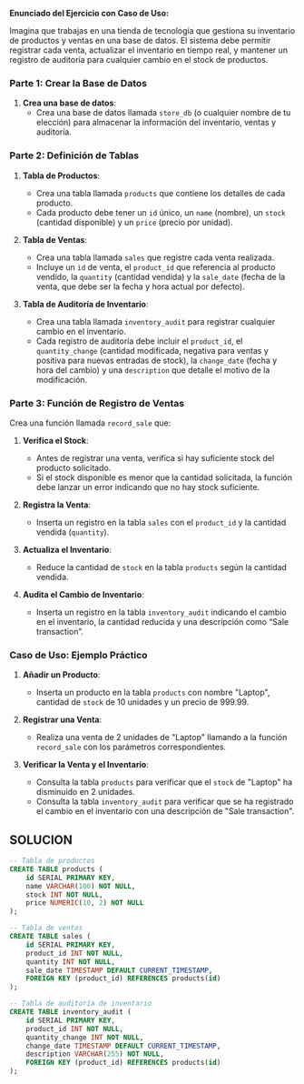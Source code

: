 **Enunciado del Ejercicio con Caso de Uso:**

Imagina que trabajas en una tienda de tecnología que gestiona su inventario de productos y ventas en una base de datos. El sistema debe permitir registrar cada venta, actualizar el inventario en tiempo real, y mantener un registro de auditoría para cualquier cambio en el stock de productos.

### Parte 1: Crear la Base de Datos

1. **Crea una base de datos**:
   - Crea una base de datos llamada `store_db` (o cualquier nombre de tu elección) para almacenar la información del inventario, ventas y auditoría.

### Parte 2: Definición de Tablas

1. **Tabla de Productos**:
   - Crea una tabla llamada `products` que contiene los detalles de cada producto.
   - Cada producto debe tener un `id` único, un `name` (nombre), un `stock` (cantidad disponible) y un `price` (precio por unidad).

2. **Tabla de Ventas**:
   - Crea una tabla llamada `sales` que registre cada venta realizada.
   - Incluye un `id` de venta, el `product_id` que referencia al producto vendido, la `quantity` (cantidad vendida) y la `sale_date` (fecha de la venta, que debe ser la fecha y hora actual por defecto).

3. **Tabla de Auditoría de Inventario**:
   - Crea una tabla llamada `inventory_audit` para registrar cualquier cambio en el inventario.
   - Cada registro de auditoría debe incluir el `product_id`, el `quantity_change` (cantidad modificada, negativa para ventas y positiva para nuevas entradas de stock), la `change_date` (fecha y hora del cambio) y una `description` que detalle el motivo de la modificación.

### Parte 3: Función de Registro de Ventas

Crea una función llamada `record_sale` que:

1. **Verifica el Stock**:
   - Antes de registrar una venta, verifica si hay suficiente stock del producto solicitado.
   - Si el stock disponible es menor que la cantidad solicitada, la función debe lanzar un error indicando que no hay stock suficiente.

2. **Registra la Venta**:
   - Inserta un registro en la tabla `sales` con el `product_id` y la cantidad vendida (`quantity`).

3. **Actualiza el Inventario**:
   - Reduce la cantidad de `stock` en la tabla `products` según la cantidad vendida.

4. **Audita el Cambio de Inventario**:
   - Inserta un registro en la tabla `inventory_audit` indicando el cambio en el inventario, la cantidad reducida y una descripción como “Sale transaction”.

### Caso de Uso: Ejemplo Práctico

1. **Añadir un Producto**:
   - Inserta un producto en la tabla `products` con nombre "Laptop", cantidad de `stock` de 10 unidades y un precio de 999.99.

2. **Registrar una Venta**:
   - Realiza una venta de 2 unidades de "Laptop" llamando a la función `record_sale` con los parámetros correspondientes.

3. **Verificar la Venta y el Inventario**:
   - Consulta la tabla `products` para verificar que el `stock` de "Laptop" ha disminuido en 2 unidades.
   - Consulta la tabla `inventory_audit` para verificar que se ha registrado el cambio en el inventario con una descripción de "Sale transaction".

## SOLUCION

```sql
-- Tabla de productos
CREATE TABLE products (
    id SERIAL PRIMARY KEY,
    name VARCHAR(100) NOT NULL,
    stock INT NOT NULL,
    price NUMERIC(10, 2) NOT NULL
);

-- Tabla de ventas
CREATE TABLE sales (
    id SERIAL PRIMARY KEY,
    product_id INT NOT NULL,
    quantity INT NOT NULL,
    sale_date TIMESTAMP DEFAULT CURRENT_TIMESTAMP,
    FOREIGN KEY (product_id) REFERENCES products(id)
);

-- Tabla de auditoría de inventario
CREATE TABLE inventory_audit (
    id SERIAL PRIMARY KEY,
    product_id INT NOT NULL,
    quantity_change INT NOT NULL,
    change_date TIMESTAMP DEFAULT CURRENT_TIMESTAMP,
    description VARCHAR(255) NOT NULL,
    FOREIGN KEY (product_id) REFERENCES products(id)
);

```
